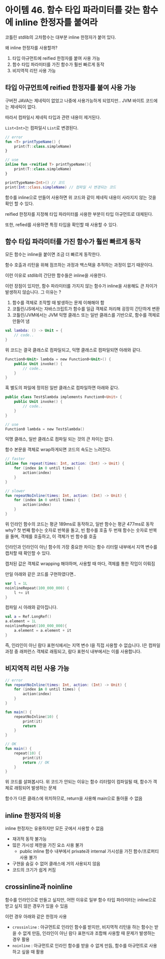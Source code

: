# 아이템 46. 함수 타입 파라미터를 갖는 함수에 inline 한정자를 붙여라

코틀린 stdlib의 고차함수는 대부분 inline 한정자가 붙어 있다.

왜 inline 한정자를 사용할까?
1. 타입 아규먼트에 reified 한정자를 붙여 사용 가능
2. 함수 타입 파라미터를 가진 함수가 훨씬 빠르게 동작
3. 비지역적 리턴 사용 가능

## 타입 아규먼트에 reified 한정자를 붙여 사용 가능
구버전 JAVA는 제네릭이 없었고 나중에 사용가능하게 되었지만.. JVM 바이트 코드에는 제네릭이 없다.

따라서 컴파일시 제네릭 타입과 관련 내용이 제거된다.

`List<Int>`는 컴파일시 `List`로 변경된다.
```kt
// error
fun <T> printTypeName() {
    print(T::class.simpleName)
}

// use
inline fun <reified T> printTypeName(){
    print(T::class.simpleName)
}

printTypeName<Int>() // 코드
print(Int::class.simpleName) // 컴파일 시 변경되는 코드
```

함수를 inline으로 만들어 사용하면 위 코드와 같이 제네릭 내용이 사라지지 않는 것을 확인 할 수 있다.

reified 한정자를 지정해 타입 파라미터를 사용한 부분이 타입 아규먼트로 대체된다.

또한, refied를 사용하면 특정 타입을 확인할 때 사용할 수 있다.

## 함수 타입 파라미터를 가진 함수가 훨씬 빠르게 동작
모든 함수는 inline을 붙이면 조금 더 빠르게 동작한다.

함수 호출과 리턴을 위해 점프하는 과정과 백스택을 추적하는 과정이 없기 때문이다.

이런 이유로 stdlib의 간단한 함수들은 inline을 사용한다.

이런 장점이 있지만, 함수 파라미터를 가지지 않는 함수가 inline을 사용해도 큰 차이가 발생하지 않습니다.
그 이유는 ?
1. 함수를 객체로 조작할 때 발생하는 문제 이해해야 함
2. 코틀린/JS에서는 자바스크립트가 함수를 일급 객체로 처리해 굉장히 간단하게 변환
3. 코틀린/JVM에서는 JVM 익명 클래스 또는 일반 클래스를 기반으로, 함수를 객체로 만들어 냄

```kt
val lambda: () -> Unit = {
    // code..
}
```
위 코드는 결국 클래스로 컴파일되고, 익명 클래스로 컴파일되면 아래와 같다.
```kt
Function0<Unit> lambda = new Function0<Unit>() {
    public Unit invoke() {
        // code..
    }
}
```
혹 별도의 파일에 정의된 일반 클래스로 컴파일하면 아래와 같다.
```kt
public class Test$lambda implements Function0<Unit> {
    public Unit invoke() {
        // code..
    }
}

// use
Function0 lambda = new Test$lambda()
```
익명 클래스, 일반 클래스로 컴파일 되는 것의 큰 차이는 없다.

함수 본문을 객체로 wrap하게되면 코드의 속도는 느려진다.
```kt
// faster
inline fun repeat(times: Int, action: (Int) -> Unit) {
    for (index in 0 until times) {
        action(index)
    }
}

// slower
fun repeatNoInline(times: Int, action: (Int) -> Unit) {
    for (index in 0 until times) {
        action(index)
    }
}
```
위 인라인 함수의 코드는 평균 189ms로 동작하고, 일반 함수는 평균 477ms로 동작
why?
첫 번째 함수는 숫자로 반복을 돌고, 빈 함수를 호출
두 번재 함수는 숫자로 반복을 돌며, 객체를 호출하고, 이 객체가 빈 함수를 호출

인라인과 인라인이 아닌 함수의 가장 중요한 차이는 함수 리터럴 내부에서 지역 변수를 캡처할 때 확인할 수 있다.

캡처된 값은 객체로 wrapping 해야하며, 사용할 때 마다, 객체를 통한 작업이 이뤄짐

만일 아래와 같은 코드를 구현하였다면..
```kt
var l = 1L
noinlineRepeat(100_000_000) {
    l += it
}
```
컴파일 시 아래와 같아집니다.
```kt
val a = Ref.LongRef()
a.element = 1L
noinlineRepeat(100_000_000){
    a.element = a.element + it
}
```
즉, 인라인이 아닌 람다 표현식에서는 지역 변수 l을 직접 사용할 수 없습니다.
l은 컴파일 과정 중 래퍼런스 객체로 래핑되고, 람다 표현식 내부에서는 이를 사용합니다.

## 비지역적 리턴 사용 가능

```kt
// error
fun repeatNoInline(times: Int, action: (Int) -> Unit) {
    for (index in 0 until times) {
        action(index)
    }
}

fun main() {
    repeatNoInline(10) {
        print(it)
        return 
    }
}

// OK
fun main() {
    repeat(10) {
        print(it)
        return // OK
    }
}
```
위 코드를 살펴봅시다.
위 코드가 안되는 이유는 함수 리터럴이 컴파일될 때, 함수가 객체로 래핑되어 발생하는 문제

함수가 다른 클래스에 위치하므로, return을 사용해 main으로 돌아올 수 없음

## inline 한정자의 비용
inline 한정자는 유용하지만 모든 곳에서 사용할 수 없음
- 재귀적 동작 불가능
- 많은 가시성 제한을 가진 요소 사용 불가
  - public inline 함수 내부에서 private과 internal 가시성을 가진 함수/프로퍼티 사용 불가
- 구현을 숨길 수 없어 클래스에 거의 사용되지 않음
- 코드의 크기가 쉽게 커짐

## crossinline과 noinline
함수를 인라인으로 만들고 싶지만, 어떤 이유로 일부 함수 타입 파라미터는 inline으로 받고 싶지 않은 경우가 있을 수 있음

이런 경우 아래와 같은 한정자 사용
- `crossinline` : 아규먼트로 인라인 함수를 받지만, 비지역적 리턴을 하는 함수는 받을 수 없게 만듬, 인라인이 아닌 람다 표현식과 조합해 사용할 때 문제가 발생하는 경우 활용
- `noinline` : 아규먼트로 인라인 함수를 받을 수 없게 만듬, 함수를 아규먼트로 사용하고 싶을 때 활용

